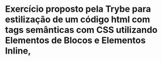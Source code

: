 # Exercício proposto pela Trybe para estilização de um código html com tags semânticas com CSS utilizando Elementos de Blocos e Elementos Inline,
